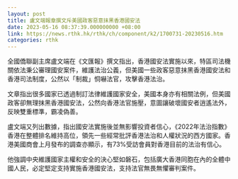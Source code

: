 ```yaml
---
layout: post
title: 盧文端報章撰文斥美國政客惡意抹黑香港國安法
date: 2023-05-16 08:37:39.000000000 +08:00
link: https://news.rthk.hk/rthk/ch/component/k2/1700731-20230516.htm
categories: rthk
---
```


全國僑聯副主席盧文端在《文匯報》撰文指出，香港國安法實施以來，特區司法機關依法秉公審理國安案件，維護法治公義，但美國一些政客惡意抹黑香港國安法和香港司法制度，公然以「制裁」恫嚇法官，攻擊香港法治。

文章指出很多國家已透過制訂法律維護國家安全，美國本身亦有相關法例，但美國政客卻無理抹黑香港國安法，公然向香港法官施壓，意圖讓破壞國安者逍遙法外，反映雙重標準，霸凌偽善。

盧文端又列出數據，指出國安法實施後並無影響投資者信心，《2022年法治指數》香港在整體排名維持高位，領先一些經常批評香港法治和人權狀況的西方國家。香港美國商會上月發布的調查亦顯示，有73%受訪會員對香港目前的法治有信心。

他強調中央維護國家主權和安全的決心堅如磐石，包括廣大香港同胞在內的全體中國人民，必定堅定支持實施香港國安法，支持法官無畏無懼審判案件。
